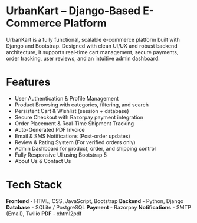 # UrbanKart – Django-Based E-Commerce Platform
UrbanKart is a fully functional, scalable e-commerce platform built with Django and Bootstrap. Designed with clean UI/UX and robust backend architecture, it supports real-time cart management, secure payments, order tracking, user reviews, and an intuitive admin dashboard.

# Features
- User Authentication & Profile Management
- Product Browsing with categories, filtering, and search
- Persistent Cart & Wishlist (session + database)
- Secure Checkout with Razorpay payment integration
- Order Placement & Real-Time Shipment Tracking
- Auto-Generated PDF Invoice
- Email & SMS Notifications (Post-order updates)
- Review & Rating System (For verified orders only)
- Admin Dashboard for product, order, and shipping control
- Fully Responsive UI using Bootstrap 5
- About Us & Contact Us

# Tech Stack
**Frontend** - HTML, CSS, JavaScript, Bootstrap
**Backend** - Python, Django
**Database** - SQLite / PostgreSQL
**Payment** - Razorpay
**Notifications** - SMTP (Email), Twilio
**PDF** - xhtml2pdf
